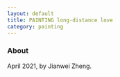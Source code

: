 ```yaml
---
layout: default
title: PAINTING long-distance love
category: painting
---
```


### About
April 2021, by Jianwei Zheng.
